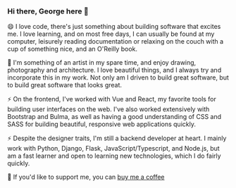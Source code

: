 ### Hi there, George here 👋

<!--
**georgemunyoro/georgemunyoro** is a ✨ _special_ ✨ repository because its `README.md` (this file) appears on your GitHub profile.

Here are some ideas to get you started:

- 🔭 I’m currently working on ...
- 🌱 I’m currently learning ...
- 👯 I’m looking to collaborate on ...
- 🤔 I’m looking for help with ...
- 💬 Ask me about ...
- 😄 Pronouns: ...
- ⚡ Fun fact: ...
-->

 😄 I love code, there's just something about building software that excites me. I love learning, and on most free days, I can usually be found at my computer, leisurely reading documentation or relaxing on the couch with a cup of something nice, and an O'Reilly book.

 🌱 I'm something of an artist in my spare time, and enjoy drawing, photography and architecture. I love beautiful things, and I always try and incorporate this in my work. Not only am I driven to build great software, but to build great software that looks great.

 ⚡ On the frontend, I've worked with Vue and React, my favorite tools for building user interfaces on the web. I've also worked extensively with Bootstrap and Bulma, as well as having a good understanding of CSS and SASS for building beautiful, responsive web applications quickly.

 ⚡ Despite the designer traits, I'm still a backend developer at heart. I mainly work with Python, Django, Flask, JavaScript/Typescript, and Node.js, but am a fast learner and open to learning new technologies, which I do fairly quickly.
 
 🌱 If you'd like to support me, you can [buy me a coffee](https://buymeacoffee.com/georgemunyoro)
